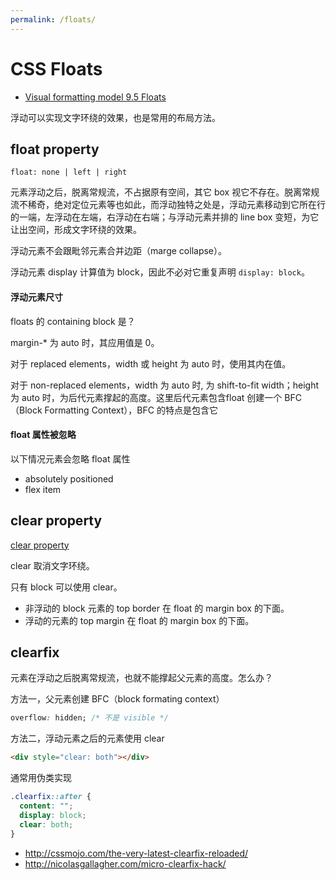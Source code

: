 ```yaml
---
permalink: /floats/
---
```


# CSS Floats

- [Visual formatting model 9.5 Floats](https://ynotes.github.io/css2/visuren.html#floats)

浮动可以实现文字环绕的效果，也是常用的布局方法。

## float property

```
float: none | left | right
```

元素浮动之后，脱离常规流，不占据原有空间，其它 box 视它不存在。脱离常规流不稀奇，绝对定位元素等也如此，而浮动独特之处是，浮动元素移动到它所在行的一端，左浮动在左端，右浮动在右端；与浮动元素并排的 line box 变短，为它让出空间，形成文字环绕的效果。

浮动元素不会跟毗邻元素合并边距（marge collapse）。

浮动元素 display 计算值为 block，因此不必对它重复声明 `display: block`。

#### 浮动元素尺寸

floats 的 containing block 是？

margin-* 为 auto 时，其应用值是 0。

对于 replaced elements，width 或 height 为 auto 时，使用其内在值。

对于 non-replaced elements，width 为 auto 时, 为 shift-to-fit width；height 为 auto 时，为后代元素撑起的高度。这里后代元素包含float 创建一个 BFC（Block Formatting Context），BFC 的特点是包含它


#### float 属性被忽略

以下情况元素会忽略 float 属性

- absolutely positioned
- flex item


## clear property

[clear property](https://ynotes.github.io/css2/visuren.html#flow-control)

clear 取消文字环绕。

只有 block 可以使用 clear。

- 非浮动的 block 元素的 top border 在 float 的 margin box 的下面。
- 浮动的元素的 top margin 在 float 的 margin box 的下面。

## clearfix

元素在浮动之后脱离常规流，也就不能撑起父元素的高度。怎么办？

方法一，父元素创建 BFC（block formating context）

```css
overflow: hidden; /* 不是 visible */
```

方法二，浮动元素之后的元素使用 clear

```html
<div style="clear: both"></div>
```

通常用伪类实现

```css
.clearfix::after {
  content: "";
  display: block;
  clear: both;
}
```

- <http://cssmojo.com/the-very-latest-clearfix-reloaded/>
- <http://nicolasgallagher.com/micro-clearfix-hack/>
